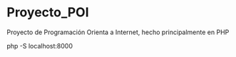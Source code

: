 # Proyecto_POI
 Proyecto de Programación Orienta a Internet, hecho principalmente en PHP

 php -S localhost:8000
